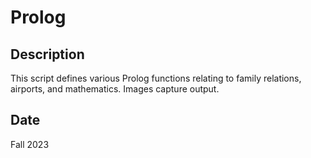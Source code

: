 # Prolog

## Description

This script defines various Prolog functions relating to family relations, airports, and mathematics. Images capture output.

## Date

Fall 2023
